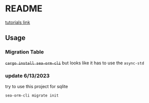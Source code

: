 # README #

[tutorials link](https://www.sea-ql.org/SeaORM/docs/migration/setting-up-migration/)

## Usage ##

### Migration Table ###

~~`cargo install sea-orm-cli`~~ but looks like it has to use the `async-std`

### update 6/13/2023 ###

try to use this project for sqlite

`sea-orm-cli migrate init`

